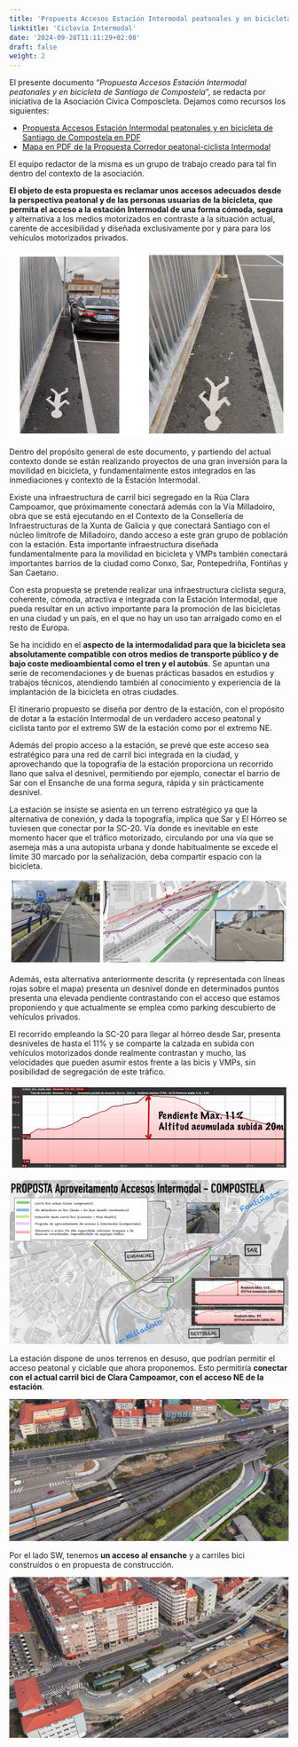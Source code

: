 ```yaml
---
title: 'Propuesta Accesos Estación Intermodal peatonales y en bicicleta de Santiago de Compostela'
linktitle: 'Ciclovía Intermodal'
date: '2024-09-28T11:11:29+02:00'
draft: false
weight: 2
---
```


El presente documento “*Propuesta Accesos Estación Intermodal peatonales y en bicicleta de Santiago de Compostela*”, se redacta por iniciativa de la Asociación Cívica Composcleta. Dejamos como recursos los siguientes:

- [Propuesta Accesos Estación Intermodal peatonales y en bicicleta de Santiago de Compostela en PDF][1]
- [Mapa en PDF de la Propuesta Corredor peatonal-ciclista Intermodal][2]

El equipo redactor de la misma es un grupo de trabajo creado para tal fin dentro del contexto de la asociación.

**El objeto de esta propuesta es reclamar unos accesos adecuados desde la perspectiva peatonal y de las personas usuarias de la bicicleta, que permita el acceso a la estación Intermodal de una forma cómoda, segura** y alternativa a los medios motorizados en contraste a la situación actual, carente de accesibilidad y diseñada exclusivamente por y para para los vehículos motorizados privados.

![Actuales accesos Estación de Tren](img/actuales-accesos-estacion-tren.png?height=300px)

Dentro del propósito general de este documento, y partiendo del actual contexto donde se están realizando proyectos de una gran inversión para la movilidad en bicicleta, y fundamentalmente estos integrados en las inmediaciones y contexto de la Estación Intermodal.

Existe una infraestructura de carril bici segregado en la Rúa Clara Campoamor, que próximamente conectará además con la Vía Milladoiro, obra que se está ejecutando en el Contexto de la Consellería de Infraestructuras de la Xunta de Galicia y que conectará Santiago con el núcleo limítrofe de Milladoiro, dando acceso a este gran grupo de población con la estación. Esta importante infraestructura diseñada fundamentalmente para la movilidad en bicicleta y VMPs también conectará importantes barrios de la ciudad como Conxo, Sar, Pontepedriña, Fontiñas y San Caetano.

Con esta propuesta se pretende realizar una infraestructura ciclista segura, coherente, cómoda, atractiva e integrada con la Estación Intermodal, que pueda resultar en un activo importante para la promoción de las bicicletas en una ciudad y un país, en el que no hay un uso tan arraigado como en el resto de Europa.

Se ha incidido en el **aspecto de la intermodalidad para que la bicicleta sea absolutamente compatible con otros medios de transporte público y de bajo coste medioambiental como el tren y el autobús**. Se apuntan una serie de recomendaciones y de buenas prácticas basados en estudios y trabajos técnicos, atendiendo también al conocimiento y experiencia de la implantación de la bicicleta en otras ciudades.

El itinerario propuesto se diseña por dentro de la estación, con el propósito de dotar a la estación Intermodal de un verdadero acceso peatonal y ciclista tanto por el extremo SW de la estación como por el extremo NE.

Además del propio acceso a la estación, se prevé que este acceso sea estratégico para una red de carril bici integrada en la ciudad, y aprovechando que la topografía de la estación proporciona un recorrido llano que salva el desnivel, permitiendo por ejemplo, conectar el barrio de Sar con el Ensanche de una forma segura, rápida y sin prácticamente desnivel.

La estación se insiste se asienta en un terreno estratégico ya que la alternativa de conexión, y dada la topografía, implica que Sar y El Hórreo se tuviesen que conectar por la SC-20. Vía donde es inevitable en este momento hacer que el tráfico motorizado, circulando por una vía que se asemeja más a una autopista urbana y donde habitualmente se excede el límite 30 marcado por la señalización, deba compartir espacio con la bicicleta.

![Imagen de la propuesta que enfrenta el uso del parking de la intermodal con la SC-20](img/propuesta-intermodal-vs-sc20.png)

Además, esta alternativa anteriormente descrita (y representada con líneas rojas sobre el mapa) presenta un desnivel donde en determinados puntos presenta una elevada pendiente contrastando con el acceso que estamos proponiendo y que actualmente se emplea como parking descubierto de vehículos privados.

El recorrido empleando la SC-20 para llegar al hórreo desde Sar, presenta desniveles de hasta el 11% y se comparte la calzada en subida con vehículos motorizados donde realmente contrastan y mucho, las velocidades que pueden asumir estos frente a las bicis y VMPs, sin posibilidad de segregación de este tráfico.

![Pendiente al usar la sc20](img/pendiente-sc20.png?height=150px)

![Mapa de la propuesta de accesos a la intermodal](img/mapa-propuesta-accesos-intermodal.png)

La estación dispone de unos terrenos en desuso, que podrían permitir el acceso peatonal y ciclable que ahora proponemos. Esto permitiría **conectar con el actual carril bici de Clara Campoamor, con el acceso NE de la estación**.

![Acceso a la intermodal por el Este](img/acceso-este.png?height=400px)

Por el lado SW, tenemos **un acceso al ensanche** y a carriles bici construídos o en propuesta de construcción.

![Acceso a la intermodal por el Oeste](img/acceso-oeste.png?height=400px)

<!-- Referencias externas -->
[1]: https://drive.google.com/file/d/1S6DQKkw_Onm4yAp_D0Kjb3AwD3gDzpRA/view?usp=sharing 'Propuesta Accesos Estación Intermodal peatonales y en bicicleta de Santiago de Compostela en PDF'
[2]: https://drive.google.com/file/d/1NOzbQqFIEob3aAFnnegfOKen99hpf_Wv/view?usp=sharing 'Mapa en PDF de la Propuesta Corredor peatonal-ciclista Intermodal'
